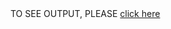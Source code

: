 <!DOCTYPE html>
<html>
<head>
	<title>MODULE 2 ASSIGNMENT</title>
</head>
<body>
TO SEE OUTPUT, PLEASE
</body>
<a href="file:///C:/Users/Shreya/mod2/index.html">click here</a>
</html>